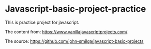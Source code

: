 # Javascript-basic-project-practice
This is practice project for javascript.

The content from: https://www.vanillajavascriptprojects.com/

The source: https://github.com/john-smilga/javascript-basic-projects
